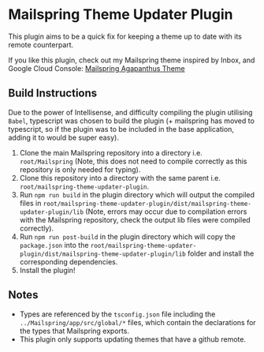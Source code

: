 # Mailspring Theme Updater Plugin

This plugin aims to be a quick fix for keeping a theme up to date with its remote counterpart.

If you like this plugin, check out my Mailspring theme inspired by Inbox, and Google Cloud Console: [Mailspring Agapanthus Theme](https://github.com/danieljimeneznz/mailspring-agapanthus-theme)

## Build Instructions

Due to the power of Intellisense, and difficulty compiling the plugin utilising `Babel`, typescript was chosen to build the
plugin (+ mailspring has moved to typescript, so if the plugin was to be included in the base application, adding it to
would be super easy).

1. Clone the main Mailspring repository into a directory i.e. `root/Mailspring` (Note, this does not need to compile
   correctly as this repository is only needed for typing).
2. Clone this repository into a directory with the same parent i.e. `root/mailspring-theme-updater-plugin`.
3. Run `npm run build` in the plugin directory which will output the compiled files in
   `root/mailspring-theme-updater-plugin/dist/mailspring-theme-updater-plugin/lib` (Note, errors may occur due to compilation errors with the
   Mailspring repository, check the output lib files were compiled correctly).
4. Run `npm run post-build` in the plugin directory which will copy the `package.json` into the `root/mailspring-theme-updater-plugin/dist/mailspring-theme-updater-plugin/lib` folder
   and install the corresponding dependencies.
5. Install the plugin!

## Notes

- Types are referenced by the `tsconfig.json` file including the `../Mailspring/app/src/global/*` files, which contain the
  declarations for the types that Mailspring exports.
- This plugin only supports updating themes that have a github remote.
